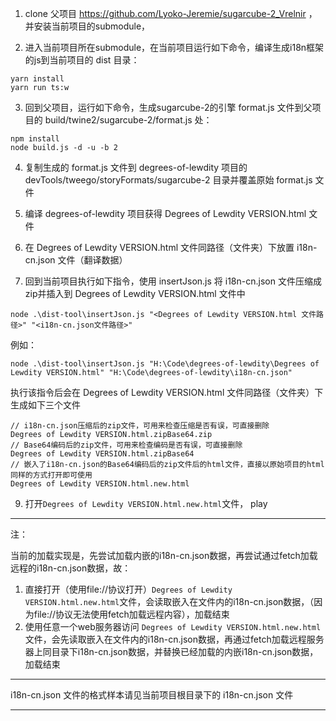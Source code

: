 

1. clone 父项目 https://github.com/Lyoko-Jeremie/sugarcube-2_Vrelnir ， 并安装当前项目的submodule，

2. 进入当前项目所在submodule，在当前项目运行如下命令，编译生成i18n框架的js到当前项目的 dist 目录：

```shell
yarn install
yarn run ts:w
```

3. 回到父项目，运行如下命令，生成sugarcube-2的引擎 format.js 文件到父项目的 build/twine2/sugarcube-2/format.js 处：

```shell
npm install
node build.js -d -u -b 2
```

4. 复制生成的 format.js 文件到 degrees-of-lewdity 项目的 devTools/tweego/storyFormats/sugarcube-2 目录并覆盖原始 format.js 文件

5. 编译 degrees-of-lewdity 项目获得 Degrees of Lewdity VERSION.html 文件

6. 在 Degrees of Lewdity VERSION.html 文件同路径（文件夹）下放置 i18n-cn.json 文件（翻译数据）
7. 回到当前项目执行如下指令，使用 insertJson.js 将 i18n-cn.json 文件压缩成zip并插入到 Degrees of Lewdity VERSION.html 文件中

```shell
node .\dist-tool\insertJson.js "<Degrees of Lewdity VERSION.html 文件路径>" "<i18n-cn.json文件路径>"
```
例如：
```shell
node .\dist-tool\insertJson.js "H:\Code\degrees-of-lewdity\Degrees of Lewdity VERSION.html" "H:\Code\degrees-of-lewdity\i18n-cn.json"
```
执行该指令后会在 Degrees of Lewdity VERSION.html 文件同路径（文件夹）下生成如下三个文件
```
// i18n-cn.json压缩后的zip文件，可用来检查压缩是否有误，可直接删除
Degrees of Lewdity VERSION.html.zipBase64.zip
// Base64编码后的zip文件，可用来检查编码是否有误，可直接删除
Degrees of Lewdity VERSION.html.zipBase64
// 嵌入了i18n-cn.json的Base64编码后的zip文件后的html文件，直接以原始项目的html同样的方式打开即可使用
Degrees of Lewdity VERSION.html.new.html
```
9. 打开`Degrees of Lewdity VERSION.html.new.html`文件， play

---

注：

当前的加载实现是，先尝试加载内嵌的i18n-cn.json数据，再尝试通过fetch加载远程的i18n-cn.json数据，故：

1. 直接打开（使用file://协议打开）`Degrees of Lewdity VERSION.html.new.html`文件，会读取嵌入在文件内的i18n-cn.json数据，（因为file://协议无法使用fetch加载远程内容），加载结束
2. 使用任意一个web服务器访问 `Degrees of Lewdity VERSION.html.new.html` 文件，会先读取嵌入在文件内的i18n-cn.json数据，再通过fetch加载远程服务器上同目录下i18n-cn.json数据，并替换已经加载的内嵌i18n-cn.json数据，加载结束


---

i18n-cn.json 文件的格式样本请见当前项目根目录下的 i18n-cn.json 文件

---




